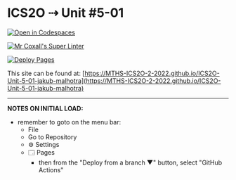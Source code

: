 # ICS2O ⇢ Unit #5-01

[![Open in Codespaces](https://classroom.github.com/assets/launch-codespace-7f7980b617ed060a017424585567c406b6ee15c891e84e1186181d67ecf80aa0.svg)](https://classroom.github.com/open-in-codespaces?assignment_repo_id=10985603)

[![Mr Coxall's Super Linter](https://github.com/MTHS-ICS2O-2-2022/ICS2O-Unit-5-01-jakub-malhotra/workflows/Mr%20Coxall's%20Super%20Linter/badge.svg)](https://github.com/MTHS-ICS2O-2-2022/ICS2O-Unit-5-01-jakub-malhotra/actions)

[![Deploy Pages](https://github.com/MTHS-ICS2O-2-2022/ICS2O-Unit-5-01-jakub-malhotra/workflows/Deploy%20Pages/badge.svg)](https://github.com/MTHS-ICS2O-2-2022/ICS2O-Unit-5-01-jakub-malhotra/actions)

This site can be found at: [https://MTHS-ICS2O-2-2022.github.io/ICS2O-Unit-5-01-jakub-malhotra](https://MTHS-ICS2O-2-2022.github.io/ICS2O-Unit-5-01-jakub-malhotra)

---

**NOTES ON INITIAL LOAD:**
- remember to goto on the menu bar:
  - File
  - Go to Repository
  - ⚙ Settings
  - 🗔 Pages
    - then from the "Deploy from a branch ▼" button, select "GitHub Actions"
